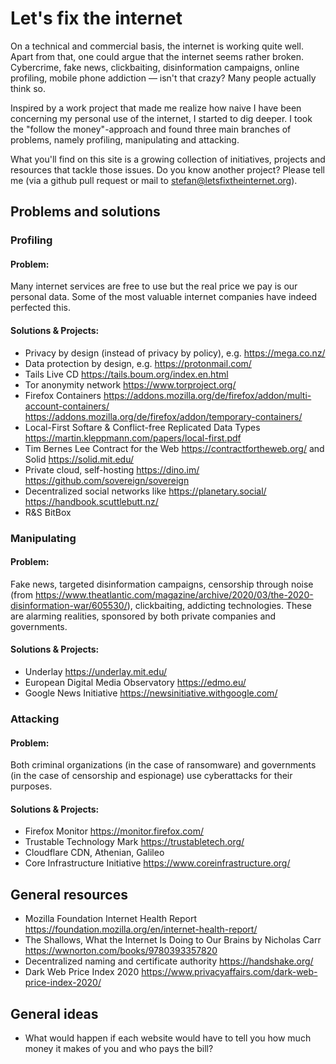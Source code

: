 # Let's fix the internet

On a technical and commercial basis, the internet is working quite well. Apart from that, one could argue that the internet seems rather broken. Cybercrime, fake news, clickbaiting, disinformation campaigns, online profiling, mobile phone addiction — isn't that crazy? Many people actually think so.

Inspired by a work project that made me realize how naive I have been concerning my personal use of the internet, I started to dig deeper. I took the "follow the money"-approach and found three main branches of problems, namely profiling, manipulating and attacking.

What you'll find on this site is a growing collection of initiatives, projects and resources that tackle those issues. Do you know another project? Please tell me (via a github pull request or mail to stefan@letsfixtheinternet.org).

## Problems and solutions

### Profiling
#### Problem: ####

Many internet services are free to use but the real price we pay is our personal data. Some of the most valuable internet companies have indeed perfected this.

#### Solutions & Projects: ####
 - Privacy by design (instead of privacy by policy), e.g. https://mega.co.nz/
 - Data protection by design, e.g. https://protonmail.com/
 - Tails Live CD https://tails.boum.org/index.en.html 
 - Tor anonymity network https://www.torproject.org/
 - Firefox Containers https://addons.mozilla.org/de/firefox/addon/multi-account-containers/ https://addons.mozilla.org/de/firefox/addon/temporary-containers/
 - Local-First Softare & Conflict-free Replicated Data Types https://martin.kleppmann.com/papers/local-first.pdf
 - Tim Bernes Lee Contract for the Web https://contractfortheweb.org/ and Solid https://solid.mit.edu/
 - Private cloud, self-hosting https://dino.im/ https://github.com/sovereign/sovereign
 - Decentralized social networks like https://planetary.social/ https://handbook.scuttlebutt.nz/
 - R&S BitBox

### Manipulating
#### Problem: ####

Fake news, targeted disinformation campaigns, censorship through noise (from https://www.theatlantic.com/magazine/archive/2020/03/the-2020-disinformation-war/605530/), clickbaiting, addicting technologies. These are alarming realities, sponsored by both private companies and governments.

#### Solutions & Projects: ####
 - Underlay https://underlay.mit.edu/
 - European Digital Media Observatory https://edmo.eu/
 - Google News Initiative https://newsinitiative.withgoogle.com/

### Attacking
#### Problem: ####

Both criminal organizations (in the case of ransomware) and governments (in the case of censorship and espionage) use cyberattacks for their purposes.

#### Solutions & Projects: ####
 - Firefox Monitor https://monitor.firefox.com/
 - Trustable Technology Mark https://trustabletech.org/
 - Cloudflare CDN, Athenian, Galileo
 - Core Infrastructure Initiative https://www.coreinfrastructure.org/
 
## General resources
 - Mozilla Foundation Internet Health Report https://foundation.mozilla.org/en/internet-health-report/
 - The Shallows, What the Internet Is Doing to Our Brains by Nicholas Carr https://wwnorton.com/books/9780393357820
 - Decentralized naming and certificate authority https://handshake.org/
 - Dark Web Price Index 2020 https://www.privacyaffairs.com/dark-web-price-index-2020/

## General ideas
 - What would happen if each website would have to tell you how much money it makes of you and who pays the bill?
